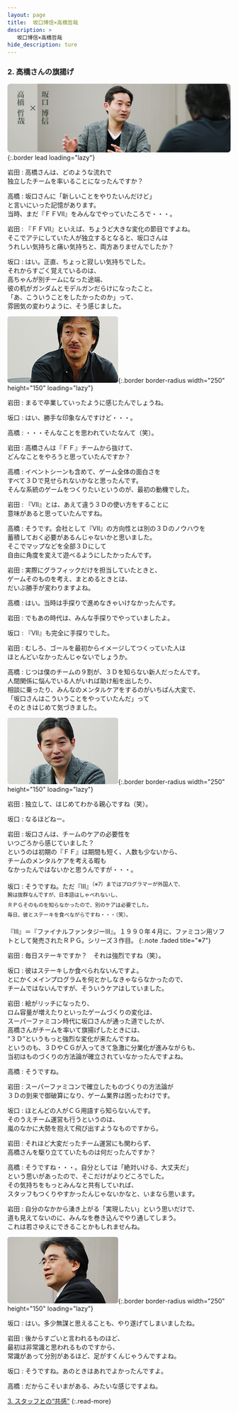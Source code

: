 ```yaml
---
layout: page
title:  坂口博信×高橋哲哉
description: >
   坂口博信×高橋哲哉
hide_description: ture
---
```


### 2. 高橋さんの旗揚げ

![](/interviews/jp/wii/slsjsx4j/vol1/img/mainvisual2.jpg){:.border lead loading="lazy"}

岩田
: 高橋さんは、どのような流れで<br>独立したチームを率いることになったんですか？

高橋
: 坂口さんに「新しいことをやりたいんだけど」<br>と言いにいった記憶があります。<br>当時、まだ『ＦＦVII』をみんなでやっていたころで・・・。

岩田
: 『ＦＦVII』といえば、ちょうど大きな変化の節目ですよね。<br>そこでアテにしていた人が独立するとなると、坂口さんは<br>うれしい気持ちと痛い気持ちと、両方ありませんでしたか？

坂口
: はい。正直、ちょっと寂しい気持ちでした。<br>それからすごく覚えているのは、<br>高ちゃんが別チームになった途端、<br>彼の机がガンダムとモデルガンだらけになったこと。<br>「あ、こういうことをしたかったのか」って、<br>雰囲気の変わりように、そう感じました。

![](/interviews/jp/wii/slsjsx4j/vol1/img/photo4.jpg){:.border border-radius width="250" height="150" loading="lazy"}

岩田
: まるで卒業していったように感じたんでしょうね。

坂口
: はい、勝手な印象なんですけど・・・。

高橋
: ・・・そんなことを思われていたなんて（笑）。

岩田
: 高橋さんは『ＦＦ』チームから抜けて、<br>どんなことをやろうと思っていたんですか？

高橋
: イベントシーンも含めて、ゲーム全体の面白さを<br>すべて３Ｄで見せられないかなと思ったんです。<br>そんな系統のゲームをつくりたいというのが、最初の動機でした。

岩田
: 『VII』とは、あえて違う３Ｄの使い方をすることに<br>意味があると思っていたんですね。

高橋
: そうです。会社として『VII』の方向性とは別の３Ｄのノウハウを<br>蓄積しておく必要があるんじゃないかと思いました。<br>そこでマップなどを全部３Ｄにして<br>自由に角度を変えて遊べるようにしたかったんです。

岩田
: 実際にグラフィックだけを担当していたときと、<br>ゲームそのものを考え、まとめるときとは、<br>だいぶ勝手が変わりますよね。

高橋
: はい。当時は手探りで進めなきゃいけなかったんです。

岩田
: でもあの時代は、みんな手探りでやっていましたよ。

坂口
: 『VII』も完全に手探りでした。

岩田
: むしろ、ゴールを最初からイメージしてつくっていた人は<br>ほとんどいなかったんじゃないでしょうか。

高橋
: じつは僕のチームの９割が、３Ｄを知らない新人だったんです。<br>人間関係に悩んでいる人がいれば助け船を出したり、<br>相談に乗ったり、みんなのメンタルケアをするのがいちばん大変で、<br>「坂口さんはこういうことをやっていたんだ」って<br>そのときはじめて気づきました。

![](/interviews/jp/wii/slsjsx4j/vol1/img/photo5.jpg){:.border border-radius width="250" height="150" loading="lazy"}

岩田
: 独立して、はじめてわかる親心ですね（笑）。

坂口
: なるほどねー。

岩田
: 坂口さんは、チームのケアの必要性を<br>いつごろから感じていました？ <br>というのは初期の『ＦＦ』は期間も短く、人数も少ないから、<br>チームのメンタルケアを考える暇も<br>なかったんではないかと思うんですが・・・。

坂口
: そうですね。ただ『III』<SUP>（※7）まではプログラマーが外国人で、<br>腕は抜群なんですが、日本語はしゃべれないし、<br>ＲＰＧそのものを知らなかったので、別のケアは必要でした。<br>毎日、彼とステーキを食べながらですね・・・（笑）。

『III』＝『ファイナルファンタジーIII』。１９９０年４月に、ファミコン用ソフトとして発売されたＲＰＧ。シリーズ３作目。
{:.note .faded title="※7"}

岩田
: 毎日ステーキですか？　それは強烈ですね（笑）。

坂口
: 彼はステーキしか食べられないんですよ。<br>とにかくメインプログラムを何とかしなきゃならなかったので、<br>チームではないんですが、そういうケアはしていました。

岩田
: 絵がリッチになったり、<br>ロム容量が増えたりといったゲームづくりの変化は、<br>スーパーファミコン時代に坂口さんが通った道でしたが、<br>高橋さんがチームを率いて旗揚げしたときには、<br>“３Ｄ”というもっと強烈な変化が来たんですね。<br>というのも、３ＤやＣＧが入ってきて急激に分業化が進みながらも、<br>当初はものづくりの方法論が確立されていなかったんですよね。

高橋
: そうですね。

岩田
: スーパーファミコンで確立したものづくりの方法論が<br>３Ｄの到来で御破算になり、ゲーム業界は困ったわけです。

坂口
: ほとんどの人がＣＧ用語すら知らないんです。<br>そのうえチーム運営も行うというのは、<br>嵐のなかに大勢を抱えて飛び出すようなものですから。

岩田
: それほど大変だったチーム運営にも関わらず、<br>高橋さんを駆り立てていたものは何だったんですか？

高橋
: そうですね・・・。自分としては「絶対いける、大丈夫だ」<br>という思いがあったので、そこだけがよりどころでした。<br>その気持ちをもっとみんなと共有していれば、<br>スタッフもつくりやすかったんじゃないかなと、いまなら思います。

岩田
: 自分のなかから湧き上がる「実現したい」という思いだけで、<br>道も見えてないのに、みんなを巻き込んでやり通してしまう。<br>これは若さゆえにできることかもしれませんね。

![](/interviews/jp/wii/slsjsx4j/vol1/img/photo6.jpg){:.border border-radius width="250" height="150" loading="lazy"}

坂口
: はい。多少無謀と思えることも、やり遂げてしまいましたね。

岩田
: 後からすごいと言われるものほど、<br>最初は非常識と思われるものですから、<br>常識があって分別があるほど、足がすくんじゃうんですよね。

坂口
: そうですね。あのときはあれでよかったんですよ。

高橋
: だからこそいまがある、みたいな感じですよね。

[3. スタッフとの“共感”](3.md)
{:.read-more}

